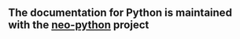 ## The documentation for Python is maintained with the [neo-python](https://github.com/CityOfZion/neo-python/blob/master/README.rst) project

